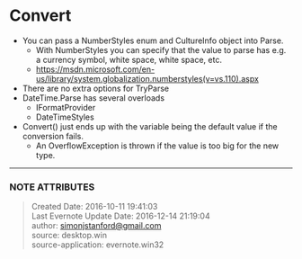 #  Convert

  * You can pass a NumberStyles enum and CultureInfo object into Parse. 
    * With NumberStyles you can specify that the value to parse has e.g. a currency symbol, white space, white space, etc.
    * <https://msdn.microsoft.com/en-us/library/system.globalization.numberstyles(v=vs.110).aspx>
  * There are no extra options for TryParse
  * DateTime.Parse has several overloads 
    * IFormatProvider
    * DateTimeStyles
  * Convert() just ends up with the variable being the default value if the conversion fails. 
    * An OverflowException is thrown if the value is too big for the new type.


---
### NOTE ATTRIBUTES
>Created Date: 2016-10-11 19:41:03  
>Last Evernote Update Date: 2016-12-14 21:19:04  
>author: simonjstanford@gmail.com  
>source: desktop.win  
>source-application: evernote.win32  
<!--stackedit_data:
eyJoaXN0b3J5IjpbLTE2Mzg0MzMwNDZdfQ==
-->